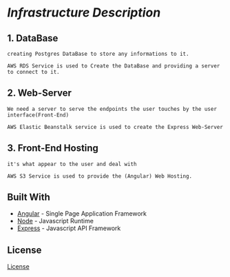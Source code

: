 # ***Infrastructure Description***
## 1. DataBase
```
creating Postgres DataBase to store any informations to it.

AWS RDS Service is used to Create the DataBase and providing a server to connect to it. 
```
## 2. Web-Server
```
We need a server to serve the endpoints the user touches by the user interface(Front-End)

AWS Elastic Beanstalk service is used to create the Express Web-Server
```
## 3. Front-End Hosting
```
it's what appear to the user and deal with

AWS S3 Service is used to provide the (Angular) Web Hosting.
```
## Built With

- [Angular](https://angular.io/) - Single Page Application Framework
- [Node](https://nodejs.org) - Javascript Runtime
- [Express](https://expressjs.com/) - Javascript API Framework

## License

[License](LICENSE.txt)
